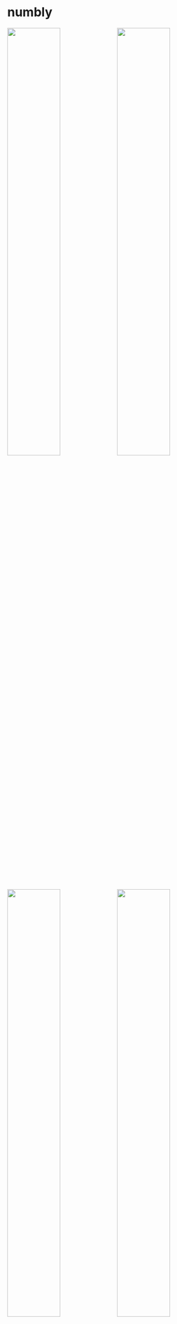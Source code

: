 # numbly

<img src="https://user-images.githubusercontent.com/25491980/211044896-0ab4d6dd-1526-4a0d-808d-849feddbc6f7.jpg" width=49% height=50%>                <img src="https://user-images.githubusercontent.com/25491980/211044901-58dfd81c-06fa-43db-8f1a-cfda9ea649cd.jpg" width=49% height=50%>


<img src="https://user-images.githubusercontent.com/25491980/211044902-e7816ee6-5fe6-41f6-85f6-36a0b2ec911e.jpg" width=49% height=50%>                 <img src="https://user-images.githubusercontent.com/25491980/211044903-81b38b35-8ebd-4176-8ad5-310ddb93d716.jpg" width=49% height=50%> 

